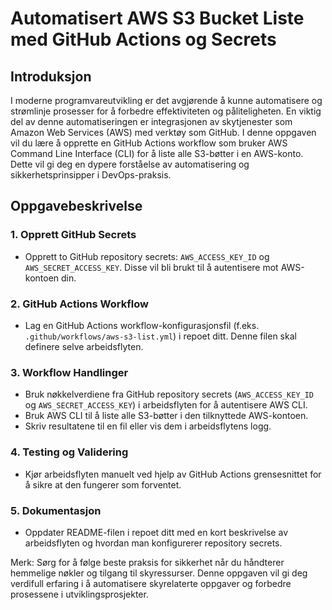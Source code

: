# Automatisert AWS S3 Bucket Liste med GitHub Actions og Secrets

## Introduksjon
I moderne programvareutvikling er det avgjørende å kunne automatisere og strømlinje prosesser for å forbedre effektiviteten og påliteligheten. En viktig del av denne automatiseringen er integrasjonen av skytjenester som Amazon Web Services (AWS) med verktøy som GitHub. I denne oppgaven vil du lære å opprette en GitHub Actions workflow som bruker AWS Command Line Interface (CLI) for å liste alle S3-bøtter i en AWS-konto. Dette vil gi deg en dypere forståelse av automatisering og sikkerhetsprinsipper i DevOps-praksis.

## Oppgavebeskrivelse

### 1. Opprett GitHub Secrets
- Opprett to GitHub repository secrets: `AWS_ACCESS_KEY_ID` og `AWS_SECRET_ACCESS_KEY`. Disse vil bli brukt til å autentisere mot AWS-kontoen din.

### 2. GitHub Actions Workflow
- Lag en GitHub Actions workflow-konfigurasjonsfil (f.eks. `.github/workflows/aws-s3-list.yml`) i repoet ditt. Denne filen skal definere selve arbeidsflyten.

### 3. Workflow Handlinger
- Bruk nøkkelverdiene fra GitHub repository secrets (`AWS_ACCESS_KEY_ID` og `AWS_SECRET_ACCESS_KEY`) i arbeidsflyten for å autentisere AWS CLI.
- Bruk AWS CLI til å liste alle S3-bøtter i den tilknyttede AWS-kontoen.
- Skriv resultatene til en fil eller vis dem i arbeidsflytens logg.

### 4. Testing og Validering
- Kjør arbeidsflyten manuelt ved hjelp av GitHub Actions grensesnittet for å sikre at den fungerer som forventet.

### 5. Dokumentasjon
- Oppdater README-filen i repoet ditt med en kort beskrivelse av arbeidsflyten og hvordan man konfigurerer repository secrets.

Merk: Sørg for å følge beste praksis for sikkerhet når du håndterer hemmelige nøkler og tilgang til skyressurser. Denne oppgaven vil gi deg verdifull erfaring i å automatisere skyrelaterte oppgaver og forbedre prosessene i utviklingsprosjekter.
